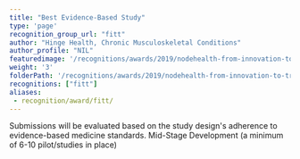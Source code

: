 ```yaml
---
title: "Best Evidence-Based Study"
type: 'page'
recognition_group_url: "fitt"
author: "Hinge Health, Chronic Musculoskeletal Conditions"
author_profile: "NIL"
featuredimage: '/recognitions/awards/2019/nodehealth-from-innovation-to-transformation-fitt-awards/profile/best-evidence-based-study.jpg'
weight: '3'
folderPath: '/recognitions/awards/2019/nodehealth-from-innovation-to-transformation-fitt-awards/'
recognitions: ["fitt"]
aliases:
 - recognition/award/fitt/ 
---
```


Submissions will be evaluated based on the study design's adherence to evidence-based medicine standards. Mid-Stage Development (a minimum of 6-10 pilot/studies in place)